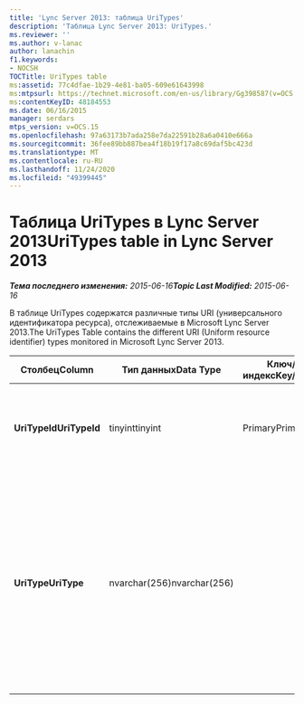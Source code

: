 ```yaml
---
title: 'Lync Server 2013: таблица UriTypes'
description: 'Таблица Lync Server 2013: UriTypes.'
ms.reviewer: ''
ms.author: v-lanac
author: lanachin
f1.keywords:
- NOCSH
TOCTitle: UriTypes table
ms:assetid: 77c4dfae-1b29-4e81-ba05-609e61643998
ms:mtpsurl: https://technet.microsoft.com/en-us/library/Gg398587(v=OCS.15)
ms:contentKeyID: 48184553
ms.date: 06/16/2015
manager: serdars
mtps_version: v=OCS.15
ms.openlocfilehash: 97a63173b7ada258e7da22591b28a6a0410e666a
ms.sourcegitcommit: 36fee89bb887bea4f18b19f17a8c69daf5bc423d
ms.translationtype: MT
ms.contentlocale: ru-RU
ms.lasthandoff: 11/24/2020
ms.locfileid: "49399445"
---
```

# <a name="uritypes-table-in-lync-server-2013"></a><span data-ttu-id="dac9f-103">Таблица UriTypes в Lync Server 2013</span><span class="sxs-lookup"><span data-stu-id="dac9f-103">UriTypes table in Lync Server 2013</span></span>

<div data-xmlns="http://www.w3.org/1999/xhtml">

<div class="topic" data-xmlns="http://www.w3.org/1999/xhtml" data-msxsl="urn:schemas-microsoft-com:xslt" data-cs="https://msdn.microsoft.com/">

<div data-asp="https://msdn2.microsoft.com/asp">



</div>

<div id="mainSection">

<div id="mainBody"><span data-ttu-id="dac9f-104">

<span> </span></span><span class="sxs-lookup"><span data-stu-id="dac9f-104">

<span> </span></span></span>

<span data-ttu-id="dac9f-105">_**Тема последнего изменения:** 2015-06-16_</span><span class="sxs-lookup"><span data-stu-id="dac9f-105">_**Topic Last Modified:** 2015-06-16_</span></span>

<span data-ttu-id="dac9f-106">В таблице UriTypes содержатся различные типы URI (универсального идентификатора ресурса), отслеживаемые в Microsoft Lync Server 2013.</span><span class="sxs-lookup"><span data-stu-id="dac9f-106">The UriTypes Table contains the different URI (Uniform resource identifier) types monitored in Microsoft Lync Server 2013.</span></span>


<table>
<colgroup>
<col style="width: 25%" />
<col style="width: 25%" />
<col style="width: 25%" />
<col style="width: 25%" />
</colgroup>
<thead>
<tr class="header">
<th><span data-ttu-id="dac9f-107">Столбец</span><span class="sxs-lookup"><span data-stu-id="dac9f-107">Column</span></span></th>
<th><span data-ttu-id="dac9f-108">Тип данных</span><span class="sxs-lookup"><span data-stu-id="dac9f-108">Data Type</span></span></th>
<th><span data-ttu-id="dac9f-109">Ключ/индекс</span><span class="sxs-lookup"><span data-stu-id="dac9f-109">Key/Index</span></span></th>
<th><span data-ttu-id="dac9f-110">Сведения</span><span class="sxs-lookup"><span data-stu-id="dac9f-110">Details</span></span></th>
</tr>
</thead>
<tbody>
<tr class="odd">
<td><p><span data-ttu-id="dac9f-111"><strong>UriTypeId</strong></span><span class="sxs-lookup"><span data-stu-id="dac9f-111"><strong>UriTypeId</strong></span></span></p></td>
<td><p><span data-ttu-id="dac9f-112">tinyint</span><span class="sxs-lookup"><span data-stu-id="dac9f-112">tinyint</span></span></p></td>
<td><p><span data-ttu-id="dac9f-113">Primary</span><span class="sxs-lookup"><span data-stu-id="dac9f-113">Primary</span></span></p></td>
<td><p><span data-ttu-id="dac9f-114">Уникальный идентификатор, присвоенный типу URI.</span><span class="sxs-lookup"><span data-stu-id="dac9f-114">Unique identifier assigned to a URI type.</span></span></p></td>
</tr>
<tr class="even">
<td><p><span data-ttu-id="dac9f-115"><strong>UriType</strong></span><span class="sxs-lookup"><span data-stu-id="dac9f-115"><strong>UriType</strong></span></span></p></td>
<td><p><span data-ttu-id="dac9f-116">nvarchar(256)</span><span class="sxs-lookup"><span data-stu-id="dac9f-116">nvarchar(256)</span></span></p></td>
<td></td>
<td><p><span data-ttu-id="dac9f-117">Описание различных типов URI.</span><span class="sxs-lookup"><span data-stu-id="dac9f-117">Descriptions of the different URI types.</span></span> <span data-ttu-id="dac9f-118">Допустимые значения:</span><span class="sxs-lookup"><span data-stu-id="dac9f-118">Allowed values are:</span></span></p>
<ul>
<li><p><span data-ttu-id="dac9f-119">1 – универсальный код ресурса (URI)</span><span class="sxs-lookup"><span data-stu-id="dac9f-119">1 – Phone Uri</span></span></p></li>
<li><p><span data-ttu-id="dac9f-120">0 — URI пользователя</span><span class="sxs-lookup"><span data-stu-id="dac9f-120">0 – User Uri</span></span></p></li>
</ul></td>
</tr>
</tbody>
</table><span data-ttu-id="dac9f-121">


</div>

<span> </span>

</div>

</div>

</span><span class="sxs-lookup"><span data-stu-id="dac9f-121">


</div>

<span> </span>

</div>

</div>

</span></span></div>

